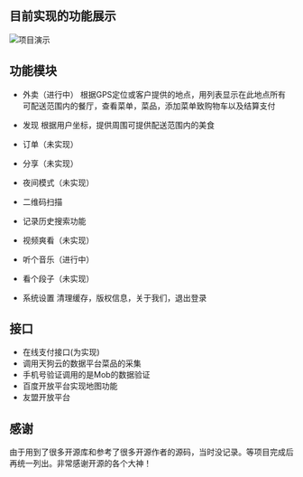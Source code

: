 ## 目前实现的功能展示
![项目演示](images/foodie.gif)

## 功能模块
- 外卖（进行中）
根据GPS定位或客户提供的地点，用列表显示在此地点所有可配送范围内的餐厅，查看菜单，菜品，添加菜单致购物车以及结算支付

- 发现
根据用户坐标，提供周围可提供配送范围内的美食

- 订单（未实现）
- 分享（未实现）
- 夜间模式（未实现）
- 二维码扫描
- 记录历史搜索功能
- 视频爽看（未实现）
- 听个音乐（进行中）
- 看个段子（未实现）
- 系统设置
清理缓存，版权信息，关于我们，退出登录

## 接口
- 在线支付接口(为实现)
- 调用天狗云的数据平台菜品的采集
- 手机号验证调用的是Mob的数据验证
- 百度开放平台实现地图功能
- 友盟开放平台

## 感谢
由于用到了很多开源库和参考了很多开源作者的源码，当时没记录。等项目完成后再统一列出。非常感谢开源的各个大神！

